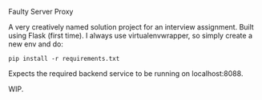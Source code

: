 Faulty Server Proxy

A very creatively named solution project for an interview assignment.
Built using Flask (first time). I always use virtualenvwrapper, so simply create a new env and do:

`pip install -r requirements.txt`

Expects the required backend service to be running on localhost:8088.

WIP.